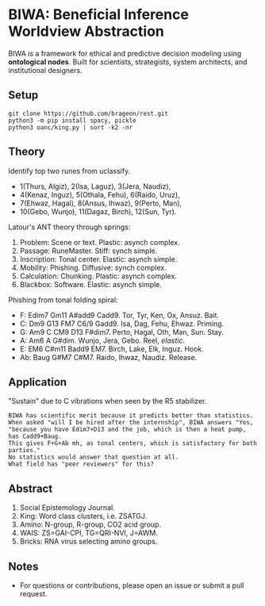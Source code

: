 # BIWA: Beneficial Inference Worldview Abstraction

BIWA is a framework for ethical and predictive decision modeling using **ontological nodes**. Built for scientists, strategists, system architects, and institutional designers.

<h2>Setup</h2>

```
git clone https://github.com/brageon/rest.git
python3 -m pip install spacy, pickle
python3 oanc/king.py | sort -k2 -nr
```

<h2>Theory</h2>

Identify top two runes from uclassify.
   * 1(Thurs, Algiz), 2(Isa, Laguz), 3(Jera, Naudiz),
   * 4(Kenaz, Inguz), 5(Othala, Fehu), 6(Raido, Uruz),
   * 7(Ehwaz, Hagal), 8(Ansus, Ihwaz), 9(Perto, Man),
   * 10(Gebo, Wunjo), 11(Dagaz, Birch), 12(Sun, Tyr).

Latour's ANT theory through springs:
   1. Problem: Scene or text. Plastic: asynch complex.
   2. Passage: RuneMaster. Stiff: synch simple.
   3. Inscription: Tonal center. Elastic: asynch simple.
   4. Mobility: Phishing. Diffusive: synch complex.
   5. Calculation: Chunking. Plastic: asynch complex.
   6. Blackbox: Software. Elastic: asynch simple.

Phishing from tonal folding spiral:
   * F: Edim7 Gm11 A#add9 Cadd9. Tor, Tyr, Ken, Ox, Ansuz. Bait.
   * C: Dm9 G13 FM7 C6/9 Gadd9. Isa, Dag, Fehu, Ehwaz. Priming.
   * G: Am9 C CM9 D13 F#dim7. Perto, Hagal, Oth, Man, Sun. Stay.
   * A: Am6 A G#dim. Wunjo, Jera, Gebo. Reel, *elastic*.
   * E: EM6 C#m11 Badd9 EM7. Birch, Lake, Elk, Inguz. Hook.
   * Ab: Baug G#M7 C#M7. Raido, Ihwaz, Naudiz. Release. 


<h2>Application</h2>

"Sustain" due to C vibrations when seen by the R5 stabilizer. 
```
BIWA has scientific merit because it predicts better than statistics.
When asked "will I be hired after the internship", BIWA answers "Yes,
"because you have Edim7+D13 and the job, which is then a heat pump, has Cadd9+Baug.
This gives F+G+Ab mh, as tonal centers, which is satisfactory for both parties."
No statistics would answer that question at all.
What field has "peer reviewers" for this?
```
<h2>Abstract</h2>

1. Social Epistemology Journal. 
2. King: Word class clusters, i.e. ZSATGJ.
3. Amino: N-group, R-group, CO2 acid group.
4. WAIS: ZS=GAI-CPI, TG=QRI-NVI, J=AWM.
5. Bricks: RNA virus selecting amino groups.

<h2>Notes</h2>

* For questions or contributions, please open an issue or submit a pull request.
